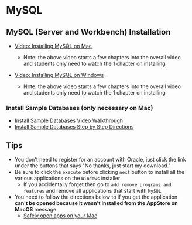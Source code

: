 # MySQL

## MySQL (Server and Workbench) Installation

- [Video: Installing MySQL on Mac](https://youtu.be/7S_tz1z_5bA?t=292) 
  - Note: the above video starts a few chapters into the overall video and students only need to watch the 1 chapter on installing

- [Video: Installing MySQL on Windows](https://www.youtube.com/watch?v=7S_tz1z_5bA&t=588s)
  - Note: the above video starts a few chapters into the overall video and students only need to watch the 1 chapter on installing
### Install Sample Databases (only necessary on Mac)

- [Install Sample Databases Video Walkthrough](https://www.youtube.com/watch?v=8GVluNbb0Ss)
- [Install Sample Databases Step by Step Directions](https://scribehow.com/shared/Install_Sample_Databases_on_MySQL__y6DvVxgpQ9iOARYm2-0Ahg)

## Tips

- You don't need to register for an account with Oracle, just click the link under the buttons that says "No thanks, just start my download."
- Be sure to click the `execute` before clicking `next` button to install all the various applications on the `Windows` installer
  - If you accidentally forget then go to `add remove programs and features` and remove all applications that start with `MySQL`
- You need to follow the directions below to if you get the application **can't be opened because it wasn't installed from the AppStore on MacOS** message.
  - [Safely open apps on your Mac](https://support.apple.com/en-us/HT202491#:~:text=If%20you're%20certain%20that,security%20settings%20to%20open%20it.&text=Go%20to%20Security%20%26%20Privacy.,open%20or%20install%20the%20app.)

<!-- ## Other Installation Resources

### Installers
  - [MySQL Server Installer](https://dev.mysql.com/downloads/mysql/)
  - These installers only need to be run on MacOS
    - [MySQL Workbench Installer](https://dev.mysql.com/downloads/workbench/)
    - [Other Documentation](https://dev.mysql.com/doc/index-other.html)

### Windows Install Resources
- [MySQL Installer for Windows Directions](https://dev.mysql.com/doc/refman/8.0/en/windows-installation.html)
  - Download Installer
    - https://dev.mysql.com/downloads/installer/
  - Choose first option (web installer which requires an internet connection)
  - Choose Developer Default (which is the default already selected)
  - Don't worry about things on the list that require a manual install (we do not need them)
  - Requirements: Be sure to click execute and not next


 #### Windows Parallels on M1 Mac Issue
  > Ran into blocking error installing MySQL Workbench on Windows VM on Mac with M1 Chip
  > "The processor is not adequate for running MySQL Workbench 8.0 CE."
  > See this article for more information: https://stackoverflow.com/questions/71461848/mysql-workbench-failing-to-download

  > MySQL Server is running on Windows VM on Mac with M1 Chi and MySQL Command Line can be used

### MacOS Installation Resourses

 #### MySQL
- [Video Walkthrough MySQL Server](https://youtu.be/2cvH0HRjZF8?t=39)
  - (will start 39 seconds in...stop at 4:34 (don't connect using command-line we will use MySQL Workbench)
- [MySQL Server Installer](https://dev.mysql.com/downloads/mysql/)
- [Installing MySQL Server Directions for macOS](https://dev.mysql.com/doc/refman/8.0/en/macos-installation.html)
- [MacOS Installation Directions using Package (DMG)](https://dev.mysql.com/doc/refman/8.0/en/macos-installation-pkg.html)

#### MySQL Workbench
- [Video Walkthrough MySQL Workbench Installation ](https://www.youtube.com/watch?v=43o-xXcKr_M)
- [MacOS Installer for MySQL Workbench](https://dev.mysql.com/downloads/workbench/)
- [MacOS Installation Directions for MySQL Workbench](https://dev.mysql.com/doc/workbench/en/wb-mac.html)

#### MySQL Other Documentation (sample databases)
- [Other Documentation](https://dev.mysql.com/doc/index-other.html)
- [Sankilla Sample Database Installation](https://dev.mysql.com/doc/sakila/en/sakila-installation.html)


 -->
